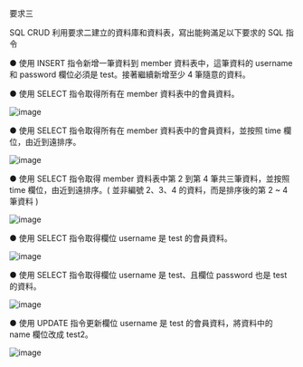 要求三

SQL CRUD 利用要求二建立的資料庫和資料表，寫出能夠滿足以下要求的 SQL 指令

● 使用 INSERT 指令新增一筆資料到 member 資料表中，這筆資料的 username 和 password 欄位必須是 test。接著繼續新增至少 4 筆隨意的資料。

● 使用 SELECT 指令取得所有在 member 資料表中的會員資料。

![image](https://github.com/Angiemou06/WeHelp_FirstStage/assets/59827584/ca2e787d-9d66-4a01-8cee-459a9b601ae3)


● 使用 SELECT 指令取得所有在 member 資料表中的會員資料，並按照 time 欄位，由近到遠排序。

![image](https://github.com/Angiemou06/WeHelp_FirstStage/assets/59827584/ca3955ed-510e-486d-9137-ef7b004465ce)


● 使用 SELECT 指令取得 member 資料表中第 2 到第 4 筆共三筆資料，並按照 time 欄位，由近到遠排序。( 並非編號 2、3、4 的資料，而是排序後的第 2 ~ 4 筆資料 )

![image](https://github.com/Angiemou06/WeHelp_FirstStage/assets/59827584/761c4d8b-e055-4bd2-9eb1-d36e59f7ab53)


● 使用 SELECT 指令取得欄位 username 是 test 的會員資料。

![image](https://github.com/Angiemou06/WeHelp_FirstStage/assets/59827584/e3d14141-7e93-4096-9192-4a02a5375080)

● 使用 SELECT 指令取得欄位 username 是 test、且欄位 password 也是 test 的資料。

![image](https://github.com/Angiemou06/WeHelp_FirstStage/assets/59827584/cb94f0c4-c338-4d6f-9368-4ed048aeb86b)

● 使用 UPDATE 指令更新欄位 username 是 test 的會員資料，將資料中的 name 欄位改成 test2。

![image](https://github.com/Angiemou06/WeHelp_FirstStage/assets/59827584/db1db6c0-a3cc-47d2-ad4b-d1c2804142d9)



